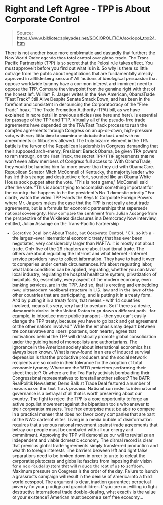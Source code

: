 # Right and Left Agree - TPP is About Corporate Control

> Source: https://www.bibliotecapleyades.net/SOCIOPOLITICA/sociopol_tpp24.htm

There is not
another issue more emblematic and dastardly that furthers
the
New World Order agenda than total control over global trade.
The
Trans Pacific Partnership (TPP) is so secret that the Pelosi rule
takes effect. You must approve it before you find out what is in
it.
So why is there so little outrage from the public about
negotiations that are fundamentally already approved in
a Bilderberg session? All factions of ideological persuasion that
oppose worldwide tyranny have a common interest and imminent
need to oppose the TPP.
Compare the
viewpoint from the genuine right with that of the honest left.
William F.
Jasper writes in the New American,
ObamaTrade "Fast Track" Still Alive Despite Senate Smack Down,
and has been in the forefront and consistent in denouncing the
Corporatocracy of the "Free Trade" hoax.
"The Trade
Promotion Authority (TPA) bill, as we have explained in more
detail in previous articles (see
here and
here), is essential for passage of the TPP and TTIP.
Virtually all of the pseudo-free trade agreements have depended
on the TPA/Fast Track process to rush the complex agreements
through Congress on an up-or-down, high-pressure vote, with very
little time to examine or debate the text, and with no
amendments or filibusters allowed.
The truly
bizarre element in the TPA battle is the fervor of the
Republican leadership in Congress demanding that their supposed
arch-enemy, President Barack Obama, be given TPA powers to ram
through, on the Fast Track, the secret
TPP/TTIP agreements that
he won't even allow members of Congress full access to.
With ObamaTrade, they would be handing him far more power than they
did with ObamaCare.
Republican Senator Mitch McConnell of
Kentucky, the majority leader who has led this strange and
destructive effort, sounded like an Obama White House sock
puppet after the vote.
"This is not a game," McConnell said
after the vote. "This is about trying to accomplish something
important for the country that happens to be the president's No.
1 domestic priority."
For clarity,
watch the video
TPP Hands
the Keys to Corporate Foreign Powers where Mr. Jaspers makes
the case that the TPP is not really about trade agreements, but
is a formula for economic partnerships that supersede national
sovereignty.
Now compare
the sentiment from Julian Assange from the perspective of the
Wikileaks disclosures in a Democracy Now interview, entitled,
Julian Assange on the Trans-Pacific Partnership
- Secretive Deal
isn't About Trade, but Corporate Control.
"OK, so it's
a - the largest-ever international economic treaty that has ever
been negotiated, very considerably larger than NAFTA.
It is
mostly not about trade. Only five of the 29 chapters are about
traditional trade. The others are about regulating the Internet
and what Internet - Internet service providers have to collect
information.
They have to hand it over to companies under
certain circumstances. It's about regulating labor, what labor
conditions can be applied, regulating, whether you can favor
local industry, regulating the hospital healthcare system,
privatization of hospitals.
So, essentially, every aspect of the
modern economy, even banking services, are in the TPP.
And so, that
is erecting and embedding new, ultramodern neoliberal structure
in U.S. law and in the laws of the other countries that are
participating, and is putting it in a treaty form. And by
putting it in a treaty form, that means - with 14 countries
involved, means it's very, very hard to overturn.
So if there's
a desire, democratic desire, in the United States to go down a
different path - for example, to introduce more public
transport - then you can't easily change the TPP treaty, because
you have to go back and get agreement of the other nations
involved."
While the
emphasis may depart between the conservative and liberal
positions, both heartily agree that motivations behind the TPP
will drastically promote global consolidation under the guiding
hand of monopolists and authoritarians.
The ignorance in the American society
about international economics has always been known. What is
new-found in an era of induced survival depression is that the
productive producers and the social network recipients are so
docile in their tolerance for the adoption of total economic
tyranny.
Where are the WTO protectors performing
their street theater? Or where are the Tea Party activists
bombarding their Congressional representatives to forestall
another sellout?
The BATR RealPolitik Newsletter,
Dems Balk at Trade Deal featured a number of resources on
the Fast Track process. National surrender to international
governance is a betrayal of all that is worth preserving about
our country.
The fight to
reject the TPP is a core opportunity to forge an active populist
movement against the bipartisan tools who answer to their
corporatist masters.
True free
enterprise must be able to compete in a practical manner that
does not favor crony companies that are part of the NWO cartel
of elites.
Living in a
media bubble of disinformation requires that a serious national
movement against trade agreements that betray our people must be
combated with all our energy and commitment.
Approving the
TPP will demoralize our will to revitalize an independent and
viable domestic economy. The dismal record is clear that
previous global trade agreements simply transferred production
and wealth to foreign interests.
The barriers
between left and right false separations need to be broken down
in order to unite to defeat the corporatist plutocrats and
globalist fascists from imposing their vision for a neo-feudal
system that will reduce the rest of us to serfdom.
Maximum
pressure on Congress is the order of the day. Failure to launch
a grassroots campaign will result in the demise of America into
a third world cesspool. The argument is clear, inaction
guarantees perpetual poverty for your prodigy and grandchildren.
If you are not willing to fight destructive international trade
double-dealing, what exactly is the value of your existence?
American must become a serf free economy...
